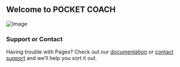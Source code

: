 ## Welcome to POCKET COACH

![Image](http://shrani.si/f/23/Sf/2QHPFhOp/1.png)

### Support or Contact

Having trouble with Pages? Check out our [documentation](https://help.github.com/categories/github-pages-basics/) or [contact support](https://github.com/contact) and we’ll help you sort it out.
